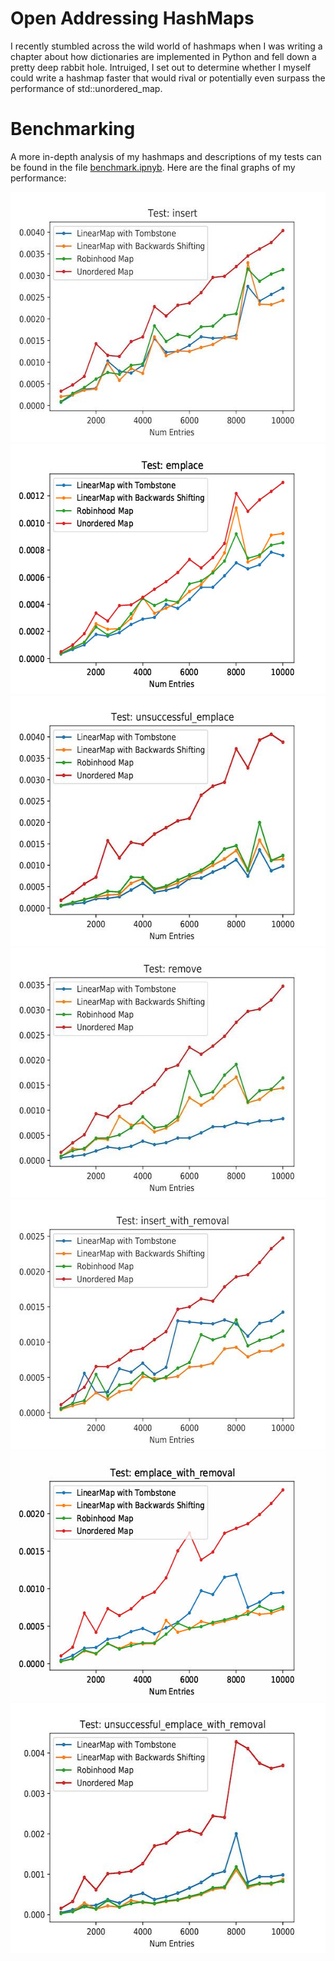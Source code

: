# Open Addressing HashMaps

I recently stumbled across the wild world of hashmaps when I was writing a chapter about how dictionaries are implemented in Python and fell down a pretty deep rabbit hole. Intruiged, I set out to determine whether I myself could write a hashmap faster that would rival or potentially even surpass the performance of std::unordered_map.

# Benchmarking

A more in-depth analysis of my hashmaps and descriptions of my tests can be found in the file [benchmark.ipnyb](https://github.com/andrewqho/HashMap/blob/main/bin/benchmarks.ipynb). Here are the final graphs of my performance:

<img src="static/insert.jpg" width="600" height="400"/>

<img src="static/emplace.jpg" width="600" height="400"/>

<img src="static/unsuccessful_emplace.jpg" width="600" height="400"/>

<img src="static/remove.jpg" width="600" height="400"/>

<img src="static/insert_with_removal.jpg" width="600" height="400"/>

<img src="static/emplace_with_removal.jpg" width="600" height="400"/>

<img src="static/unsuccessful_emplace_with_removal.jpg" width="600" height="400"/>
